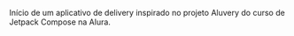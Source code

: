 Início de um aplicativo de delivery inspirado no projeto Aluvery do curso de Jetpack Compose na Alura.
